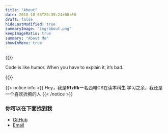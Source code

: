 ```yaml
---
title: "About"
date: 2018-10-03T20:35:24+08:00
draft: false
hideLastModified: true
summaryImage: "img/about.png"
keepImageRatio: true
summary: "About Me"
showInMenu: true
---
```


{{<notice note>}}

Code is like humor. When you have to explain it, it’s bad.

{{</notice>}}

{{< notice info >}}
Hey，我是**fffzlfk**一名西电CS在读本科生
学习之余，我还是一个喜欢折腾的人
{{< /notice >}}

### 你可以在下面找到我

* [GitHub](https://github.com/fffzlfk)
* <a href="mailto:fffzlfk@qq.com">Email</a>
